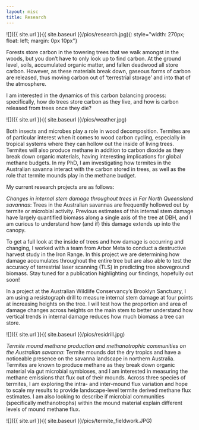 ```yaml
---
layout: misc
title: Research
---
```

![]({{ site.url }}{{ site.baseurl }}/pics/research.jpg){: style="width: 270px; float: left; margin: 0px 10px"}


Forests store carbon in the towering trees that we walk amongst in the woods, but you don’t have to only look up to find carbon. At the ground level, soils, accumulated organic matter, and fallen deadwood all store carbon. However, as these materials break down, gaseous forms of carbon are released, thus moving carbon out of ‘terrestrial storage’ and into that of the atmosphere.

I am interested in the dynamics of this carbon balancing process: specifically, how do trees store carbon as they live, and how is carbon released from trees once they die? 


![]({{ site.url }}{{ site.baseurl }}/pics/weather.jpg)

Both insects and microbes play a role in wood decomposition. Termites are of particular interest when it comes to wood carbon cycling, especially in tropical systems where they can hollow out the inside of living trees. Termites will also produce methane in addition to carbon dioxide as they break down organic materials, having interesting implications for global methane budgets. In my PhD, I am investigating how termites in the Australian savanna interact with the carbon stored in trees, as well as the role that termite mounds play in the methane budget.

My current research projects are as follows:

*Changes in internal stem damage throughout trees in Far North Queensland savannas*: Trees in the Australian savannas are frequently hollowed out by termite or microbial activity. Previous estimates of this internal stem damage have largely quantified biomass along a single axis of the tree at DBH, and I am curious to understand how (and if) this damage extends up into the canopy.

To get a full look at the inside of trees and how damage is occurring and changing, I worked with a team from Arbor Meta to conduct a destructive harvest study in the Iron Range. In this project we are determining how damage accumulates throughout the entire tree but are also able to test the accuracy of terrestrial laser scanning (TLS) in predicting tree aboveground biomass. Stay tuned for a publication highlighting our findings, hopefully out soon! 

In a project at the Australian Wildlife Conservancy’s Brooklyn Sanctuary, I am using a resistograph drill to measure internal stem damage at four points at increasing heights on the tree. I will test how the proportion and area of damage changes across heights on the main stem to better understand how vertical trends in internal damage reduces how much biomass a tree can store.

![]({{ site.url }}{{ site.baseurl }}/pics/residrill.jpg)

*Termite mound methane production and methanotrophic communities on the Australian savanna*: Termite mounds dot the dry tropics and have a noticeable presence on the savanna landscape in northern Australia. Termites are known to produce methane as they break down organic material via gut microbial symbioses, and I am interested in measuring the methane emissions that flux out of their mounds. Across three species of termites, I am exploring the intra- and inter-mound flux variation and hope to scale my results to provide landscape-level termite derived methane flux estimates. I am also looking to describe if microbial communities (specifically methanotrophs) within the mound material explain different levels of mound methane flux.

![]({{ site.url }}{{ site.baseurl }}/pics/termite_fieldwork.JPG)
